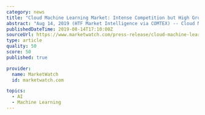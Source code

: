 ```yaml
---
category: news
title: "Cloud Machine Learning Market: Intense Competition but High Growth & Extreme Valuation"
abstract: "Aug 14, 2019 (HTF Market Intelligence via COMTEX) -- Cloud Machine Learning helps data scientists and developers build Machine learning models that offer training and prediction Services. The availability of a large amount of data, increasing the need for ..."
publishedDateTime: 2019-08-14T17:10:00Z
sourceUrl: https://www.marketwatch.com/press-release/cloud-machine-learning-market-intense-competition-but-high-growth-extreme-valuation-2019-08-14
type: article
quality: 50
score: 50
published: true

provider:
  name: MarketWatch
  id: marketwatch.com

topics:
  - AI
  - Machine Learning
---
```

